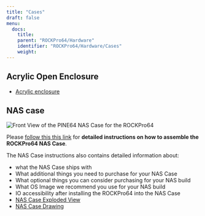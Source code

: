 ```yaml
---
title: "Cases"
draft: false
menu:
  docs:
    title:
    parent: "ROCKPro64/Hardware"
    identifier: "ROCKPro64/Hardware/Cases"
    weight: 
---
```


## Acrylic Open Enclosure

* [Acrylic enclosure](https://pine64.com/product/pine-a64-rockpro64-acrylic-open-enclosure)

## NAS case

![Front View of the PINE64 NAS Case for the ROCKPro64](/documentation/images/NASCaseMain.png)

Please [follow this this link](/documentation/Accessories/Cases/NASCase) for **detailed instructions on how to assemble the ROCKPro64 NAS Case**.

The NAS Case instructions also contains detailed information about:

* what the NAS Case ships with
* What additional things you need to purchase for your NAS Case
* What optional things you can consider purchasing for your NAS build
* What OS Image we recommend you use for your NAS build
* IO accessibility after installing the ROCKPro64 into the NAS Case
* [NAS Case Exploded View](https://files.pine64.org/doc/rockpro64/ROCKPro64%20NAS%20Case%20Exploded%20View%20Diagram.pdf)
* [NAS Case Drawing](https://files.pine64.org/doc/rockpro64/NAS%20Case%20Drawing.dwg)
